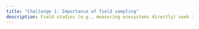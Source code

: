 ```yaml
---
title: "Challenge 1: Importance of field sampling"
description: Field studies (e.g., measuring ecosystems directly) seek to capture as much detail in time and space as possible, given the question and the availability of time and funds. In this example we show the origin story of collecting field data and explain why collecting field data takes time, creativity, and perseverance.
---
```

